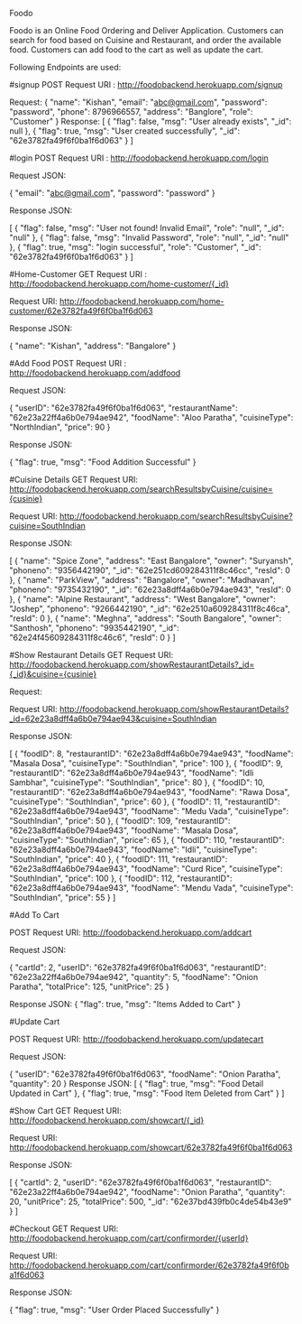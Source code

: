 Foodo

Foodo is an Online Food Ordering and Deliver Application. Customers can search for food based on Cuisine and Restaurant, and order the available food. Customers can add food to the cart as well as update the cart.

Following Endpoints are used:

#signup
POST Request URI :  http://foodobackend.herokuapp.com/signup

Request:
{
  "name": "Kishan",
  "email": "abc@gmail.com",
  "password": "password",
  "phone": 8796966557,
  "address": "Banglore",
  "role": "Customer"
}
Response:
[
  {
    "flag": false,
    "msg": "User already exists",
    "_id": null
  },
  {
    "flag": true,
    "msg": "User created successfully",
    "_id": "62e3782fa49f6f0ba1f6d063"
  }
]





#login
POST Request URI :  http://foodobackend.herokuapp.com/login

Request JSON:

{
  "email": "abc@gmail.com",
  "password": "password"
}

Response JSON:

[
  {
    "flag": false,
    "msg": "User not found! Invalid Email",
    "role": "null",
    "_id": "null"
  },
  {
    "flag": false,
    "msg": "Invalid Password",
    "role": "null",
    "_id": "null"
  },
  {
    "flag": true,
    "msg": "login successful",
    "role": "Customer",
    "_id": "62e3782fa49f6f0ba1f6d063"
  }
]

#Home-Customer
GET Request URI : http://foodobackend.herokuapp.com/home-customer/{_id}

Request URI: 
http://foodobackend.herokuapp.com/home-customer/62e3782fa49f6f0ba1f6d063

Response JSON:

{
  "name": "Kishan",
  "address": "Bangalore"
}





#Add Food
POST Request URI :  http://foodobackend.herokuapp.com/addfood

Request JSON:

{
  "userID": "62e3782fa49f6f0ba1f6d063",
  "restaurantName": "62e23a22ff4a6b0e794ae942",
  "foodName": "Aloo Paratha",
  "cuisineType": "NorthIndian",
  "price": 90
}

Response JSON:

{
  "flag": true,
  "msg": "Food Addition Successful"
}

#Cuisine Details
GET Request URI:
http://foodobackend.herokuapp.com/searchResultsbyCuisine/cuisine={cusinie}

Request URI:
http://foodobackend.herokuapp.com/searchResultsbyCuisine?cuisine=SouthIndian

Response JSON:

[
  {
    "name": "Spice Zone",
    "address": "East Bangalore",
    "owner": "Suryansh",
    "phoneno": "9356442190",
    "_id": "62e251cd609284311f8c46cc",
    "resId": 0
  },
  {
    "name": "ParkView",
    "address": "Bangalore",
    "owner": "Madhavan",
    "phoneno": "9735432190",
    "_id": "62e23a8dff4a6b0e794ae943",
    "resId": 0
  },
  {
    "name": "Alpine Restaurant",
    "address": "West Bangalore",
    "owner": "Joshep",
    "phoneno": "9266442190",
    "_id": "62e2510a609284311f8c46ca",
    "resId": 0
  },
  {
    "name": "Meghna",
    "address": "South Bangalore",
    "owner": "Santhosh",
    "phoneno": "9935442190",
    "_id": "62e24f45609284311f8c46c6",
    "resId": 0
  }
]


#Show Restaurant Details
GET Request URI: http://foodobackend.herokuapp.com/showRestaurantDetails?_id={_id}&cuisine={cusinie}

Request:

Request URI: http://foodobackend.herokuapp.com/showRestaurantDetails?_id=62e23a8dff4a6b0e794ae943&cuisine=SouthIndian


Response JSON:

[
  {
    "foodID": 8,
    "restaurantID": "62e23a8dff4a6b0e794ae943",
    "foodName": "Masala Dosa",
    "cuisineType": "SouthIndian",
    "price": 100
  },
  {
    "foodID": 9,
    "restaurantID": "62e23a8dff4a6b0e794ae943",
    "foodName": "Idli Sambhar",
    "cuisineType": "SouthIndian",
    "price": 80
  },
  {
    "foodID": 10,
    "restaurantID": "62e23a8dff4a6b0e794ae943",
    "foodName": "Rawa Dosa",
    "cuisineType": "SouthIndian",
    "price": 60
  },
  {
    "foodID": 11,
    "restaurantID": "62e23a8dff4a6b0e794ae943",
    "foodName": "Medu Vada",
    "cuisineType": "SouthIndian",
    "price": 50
  },
  {
    "foodID": 109,
    "restaurantID": "62e23a8dff4a6b0e794ae943",
    "foodName": "Masala Dosa",
    "cuisineType": "SouthIndian",
    "price": 65
  },
  {
    "foodID": 110,
    "restaurantID": "62e23a8dff4a6b0e794ae943",
    "foodName": "Idli",
    "cuisineType": "SouthIndian",
    "price": 40
  },
  {
    "foodID": 111,
    "restaurantID": "62e23a8dff4a6b0e794ae943",
    "foodName": "Curd Rice",
    "cuisineType": "SouthIndian",
    "price": 100
  },
  {
    "foodID": 112,
    "restaurantID": "62e23a8dff4a6b0e794ae943",
    "foodName": "Mendu Vada",
    "cuisineType": "SouthIndian",
    "price": 55
  }
]


#Add To Cart

POST Request URI: 
http://foodobackend.herokuapp.com/addcart

Request JSON:

{
  "cartId": 2,
  "userID": "62e3782fa49f6f0ba1f6d063",
  "restaurantID": "62e23a22ff4a6b0e794ae942",
  "quantity": 5,
  "foodName": "Onion Paratha",
  "totalPrice": 125,
  "unitPrice": 25
}

Response JSON:
{
  "flag": true,
  "msg": "Items Added to Cart"
}

#Update Cart

POST Request URI: 
http://foodobackend.herokuapp.com/updatecart

Request JSON:

{
  "userID": "62e3782fa49f6f0ba1f6d063",
  "foodName": "Onion Paratha",
  "quantity": 20
}
Response JSON:
[
  {
    "flag": true,
    "msg": "Food Detail Updated in Cart"
  },
  {
    "flag": true,
    "msg": "Food Item Deleted from Cart"
  }
]

#Show Cart
GET Request URI:
http://foodobackend.herokuapp.com/showcart/{_id}    

Request URI:
http://foodobackend.herokuapp.com/showcart/62e3782fa49f6f0ba1f6d063

Response JSON:

[
  {
    "cartId": 2,
    "userID": "62e3782fa49f6f0ba1f6d063",
    "restaurantID": "62e23a22ff4a6b0e794ae942",
    "foodName": "Onion Paratha",
    "quantity": 20,
    "unitPrice": 25,
    "totalPrice": 500,
    "_id": "62e37bd439fb0c4de54b43e9"
  }
]

#Checkout
GET Request URI:
http://foodobackend.herokuapp.com/cart/confirmorder/{userId}  

Request URI:
http://foodobackend.herokuapp.com/cart/confirmorder/62e3782fa49f6f0ba1f6d063 




Response JSON:

{
  "flag": true,
  "msg": "User Order Placed Successfully"
}





















